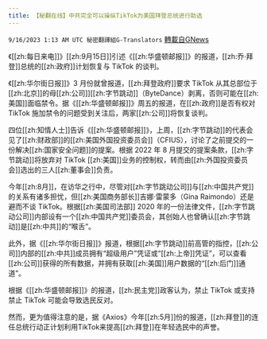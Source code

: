 ```yaml
---
title: 【秘翻在线】中共完全可以操纵TikTok为美国拜登总统进行助选
---
```

`9/16/2023 1:13 AM UTC 秘密翻譯組G-Translators` [轉載自GNews](https://gnews.org/articles/1697171)

《[[zh:每日来电]]》[[zh:9月15日]]引述《[[zh:华盛顿邮报]]》的报道，[[zh:乔·拜登]]总统的[[zh:政府]]计划恢复与 TikTok 的谈判。

《[[zh:华尔街日报]]》3 月份就曾报道，[[zh:拜登政府]]要求 TikTok 从其总部位于[[zh:北京]]的母[[zh:公司]][[zh:字节跳动]]（ByteDance）剥离，否则可能在[[zh:美国]]面临禁令。据《[[zh:华盛顿邮报]]》周五的报道，在[[zh:政府]]是否有权对 TikTok 施加禁令的问题受到关注后，两家[[zh:公司]]将恢复谈判。

四位[[zh:知情人士]]告诉《[[zh:华盛顿邮报]]》，上周，[[zh:字节跳动]]的代表会见了[[zh:财政部]]的[[zh:美国外国投资委员会]]（CFIUS），讨论了之前提交的一份解决[[zh:国家安全问题]]的提案。根据 2022 年 8 月提交的提案条款，[[zh:字节跳动]]将放弃对 TikTok [[zh:美国]]业务的控制权，转而由[[zh:外国投资委员会]]选出的三人[[zh:董事会]]负责。

今年[[zh:8月]]，在访华之行中，尽管对[[zh:字节跳动公司]]与[[zh:中国共产党]]的关系有诸多担忧，但[[zh:美国商务部长]]吉娜·雷蒙多（Gina Raimondo）还是避而不谈 TikTok。根据[[zh:美国司法部]] 2020 年的一份法律文件，[[zh:字节跳动公司]]内部设有一个[[zh:中国共产党]]委员会，其创始人也曾确认[[zh:字节跳动]]是[[zh:中共]]的“喉舌”。

此外，据《[[zh:华尔街日报]]》报道，根据[[zh:字节跳动]]前高管的指控，[[zh:公司]]内部的[[zh:中共]]成员拥有“超级用户”凭证或“[[zh:上帝]]凭证”，可以查看[[zh:公司]]获得的所有数据，并拥有获取[[zh:美国]]用户数据的“[[zh:后门]]通道”。

根据《[[zh:华盛顿邮报]]》的报道，[[zh:民主党]]政客认为，禁止 TikTok 或支持禁止 TikTok 可能会导致选民反对。

然而，更为值得注意的是，据《Axios》今年[[zh:5月]]份的报道，[[zh:拜登]]的连任总统行动正计划利用TikTok来提高[[zh:拜登]]在年轻选民中的声誉。
